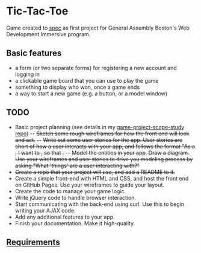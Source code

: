 # Tic-Tac-Toe

Game created to [spec](https://github.com/ga-wdi-boston/game-project) as first project for General Assembly Boston's Web Development Immersive program. 

## Basic features

- a form (or two separate forms) for registering a new account and logging in
- a clickable game board that you can use to play the game
- something to display who won, once a game ends
- a way to start a new game (e.g. a button, or a model window)

## TODO

- Basic project planning (see details in my [game-project-scope-study repo](https://github.com/rebekahheacock/game-project-scope-study/blob/response/study.md))
-- ~~Sketch some rough wireframes for how the front end will look and act.~~
-- ~~Write out some user stories for the app. User stories are short of how a user interacts with your app, and follows the format "As a <role>, I want to <do something>, so that <some goal>.~~
-- ~~Model the entities in your app. Draw a diagram. Use your wireframes and user stories to drive you modeling process by asking "What 'things' are a user interacting with?"~~
- ~~Create a repo that your project will use, and add a README to it.~~
- Create a simple front-end with HTML and CSS, and host the front end on GitHub Pages. Use your wireframes to guide your layout.
- Create the code to manage your game logic.
- Write jQuery code to handle browser interaction.
- Start communicating with the back-end using curl. Use this to begin writing your AJAX code.
- Add any additional features to your app.
- Finish your documentation. Make it high-quality.

## [Requirements](https://github.com/ga-wdi-boston/game-project/blob/master/requirements.md)